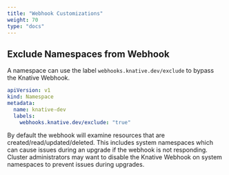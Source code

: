 ```yaml
---
title: "Webhook Customizations"
weight: 70
type: "docs"
---
```


## Exclude Namespaces from Webhook

A namespace can use the label `webhooks.knative.dev/exclude` to bypass the Knative Webhook.

``` yaml
apiVersion: v1
kind: Namespace
metadata:
  name: knative-dev
  labels: 
    webhooks.knative.dev/exclude: "true"
```

By default the webhook will examine resources that are created/read/updated/deleted. This includes system namespaces which can cause issues during an upgrade if the webhook is not responding.  Cluster administrators may want to disable the Knative Webhook on system namespaces to prevent issues during upgrades.